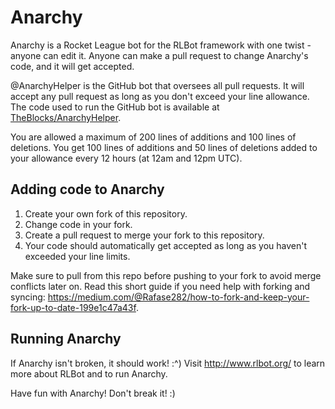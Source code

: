 # Anarchy

Anarchy is a Rocket League bot for the RLBot framework with one twist - anyone can edit it. Anyone can make a pull request to change Anarchy's code, and it will get accepted.

@AnarchyHelper is the GitHub bot that oversees all pull requests. It will accept any pull request as long as you don't exceed your line allowance. The code used to run the GitHub bot is available at [TheBlocks/AnarchyHelper](https://github.com/TheBlocks/AnarchyHelper).

You are allowed a maximum of 200 lines of additions and 100 lines of deletions. You get 100 lines of additions and 50 lines of deletions added to your allowance every 12 hours (at 12am and 12pm UTC).

## Adding code to Anarchy
1. Create your own fork of this repository.
1. Change code in your fork.
1. Create a pull request to merge your fork to this repository.
1. Your code should automatically get accepted as long as you haven't exceeded your line limits.

Make sure to pull from this repo before pushing to your fork to avoid merge conflicts later on. Read this short guide if you need help with forking and syncing: https://medium.com/@Rafase282/how-to-fork-and-keep-your-fork-up-to-date-199e1c47a43f.

## Running Anarchy
If Anarchy isn't broken, it should work! :^) Visit http://www.rlbot.org/ to learn more about RLBot and to run Anarchy.

Have fun with Anarchy! Don't break it! :)
